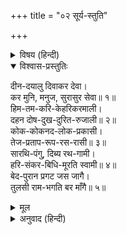 +++
title = "०२ सूर्य-स्तुति"

+++


<details><summary>विषय (हिन्दी)</summary>

(२)
</details>

<details open><summary>विश्वास-प्रस्तुतिः</summary>

दीन-दयालु दिवाकर देवा।  
कर मुनि, मनुज, सुरासुर सेवा॥ १॥  
हिम-तम-करि-केहरिकरमाली।  
दहन दोष-दुख-दुरित-रुजाली॥ २॥  
कोक-कोकनद-लोक-प्रकासी।  
तेज-प्रताप-रूप-रस-रासी॥ ३॥  
सारथि-पंगु, दिब्य रथ-गामी।  
हरि-संकर-बिधि-मूरति स्वामी॥ ४॥  
बेद-पुरान प्रगट जस जागै।  
तुलसी राम-भगति बर माँगै॥ ५॥
</details>

<details><summary>मूल</summary>

दीन-दयालु दिवाकर देवा।  
कर मुनि, मनुज, सुरासुर सेवा॥ १॥  
हिम-तम-करि-केहरिकरमाली।  
दहन दोष-दुख-दुरित-रुजाली॥ २॥  
कोक-कोकनद-लोक-प्रकासी।  
तेज-प्रताप-रूप-रस-रासी॥ ३॥  
सारथि-पंगु, दिब्य रथ-गामी।  
हरि-संकर-बिधि-मूरति स्वामी॥ ४॥  
बेद-पुरान प्रगट जस जागै।  
तुलसी राम-भगति बर माँगै॥ ५॥
</details>

<details><summary>अनुवाद (हिन्दी)</summary>

भावार्थ—हे दीनदयालु भगवान् सूर्य! मुनि, मनुष्य, देवता और राक्षस सभी आपकी सेवा करते हैं॥ १॥ आप पाले और अन्धकाररूपी हाथियोंको मारनेवाले वनराज सिंह हैं; किरणोंकी माला पहने रहते हैं; दोष, दुःख, दुराचार और रोगोंको भस्म कर डालते हैं॥ २॥ रातके बिछुड़े हुए चकवा-चकवियोंको मिलाकर प्रसन्न करनेवाले, कमलको खिलानेवाले तथा समस्त लोकोंको प्रकाशित करनेवाले हैं। तेज, प्रताप, रूप और रसकी आप खानि हैं॥ ३॥ आप दिव्य रथपर चलते हैं, आपका सारथी (अरुण) पंगु है। हे स्वामी! आप विष्णु, शिव और ब्रह्माके ही रूप हैं॥ ४॥ वेद-पुराणोंमें आपकी कीर्ति जगमगा रही है। तुलसीदास आपसे श्रीराम-भक्तिका वर माँगता है॥ ५॥
</details>
